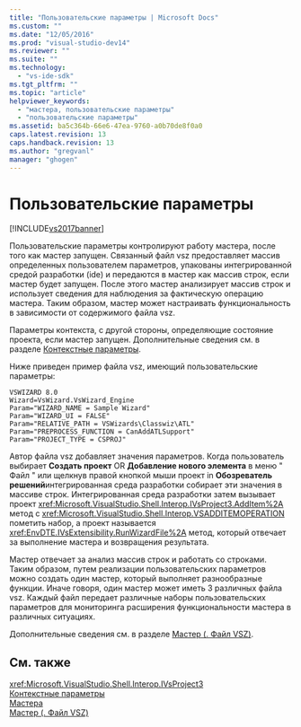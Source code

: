 ```yaml
---
title: "Пользовательские параметры | Microsoft Docs"
ms.custom: ""
ms.date: "12/05/2016"
ms.prod: "visual-studio-dev14"
ms.reviewer: ""
ms.suite: ""
ms.technology: 
  - "vs-ide-sdk"
ms.tgt_pltfrm: ""
ms.topic: "article"
helpviewer_keywords: 
  - "мастера, пользовательские параметры"
  - "пользовательские параметры"
ms.assetid: ba5c364b-66e6-47ea-9760-a0b70de8f0a0
caps.latest.revision: 13
caps.handback.revision: 13
ms.author: "gregvanl"
manager: "ghogen"
---
```

# Пользовательские параметры
[!INCLUDE[vs2017banner](../../code-quality/includes/vs2017banner.md)]

Пользовательские параметры контролируют работу мастера, после того как мастер запущен.  Связанный файл vsz предоставляет массив определенных пользователем параметров, упакованы интегрированной средой разработки \(ide\) и передаются в мастер как массив строк, если мастер будет запущен.  После этого мастер анализирует массив строк и использует сведения для наблюдения за фактическую операцию мастера.  Таким образом, мастер может настраивать функциональность в зависимости от содержимого файла vsz.  
  
 Параметры контекста, с другой стороны, определяющие состояние проекта, если мастер запущен.  Дополнительные сведения см. в разделе [Контекстные параметры](../../extensibility/internals/context-parameters.md).  
  
 Ниже приведен пример файла vsz, имеющий пользовательские параметры:  
  
```  
VSWIZARD 8.0  
Wizard=VsWizard.VsWizard_Engine  
Param="WIZARD_NAME = Sample Wizard"  
Param="WIZARD_UI = FALSE"  
Param="RELATIVE_PATH = VSWizards\Classwiz\ATL"  
Param="PREPROCESS_FUNCTION = CanAddATLSupport"  
Param="PROJECT_TYPE = CSPROJ"  
```  
  
 Автор файла vsz добавляет значения параметров.  Когда пользователь выбирает **Создать проект** OR  **Добавление нового элемента** в меню " Файл " или щелкнув правой кнопкой мыши проект in  **Обозреватель решений**интегрированная среда разработки собирает эти значения в массиве строк.  Интегрированная среда разработки затем вызывает проект <xref:Microsoft.VisualStudio.Shell.Interop.IVsProject3.AddItem%2A> метод с  <xref:Microsoft.VisualStudio.Shell.Interop.VSADDITEMOPERATION> пометить набор, а проект называется  <xref:EnvDTE.IVsExtensibility.RunWizardFile%2A> метод, который отвечает за выполнение мастера и возвращения результата.  
  
 Мастер отвечает за анализ массив строк и работать со строками.  Таким образом, путем реализации пользовательских параметров можно создать один мастер, который выполняет разнообразные функции.  Иначе говоря, один мастер может иметь 3 различных файла vsz.  Каждый файл передает различные наборы пользовательских параметров для мониторинга расширения функциональности мастера в различных ситуациях.  
  
 Дополнительные сведения см. в разделе [Мастер \(. Файл VSZ\)](../../extensibility/internals/wizard-dot-vsz-file.md).  
  
## См. также  
 <xref:Microsoft.VisualStudio.Shell.Interop.IVsProject3>   
 [Контекстные параметры](../../extensibility/internals/context-parameters.md)   
 [Мастера](../../extensibility/internals/wizards.md)   
 [Мастер \(. Файл VSZ\)](../../extensibility/internals/wizard-dot-vsz-file.md)